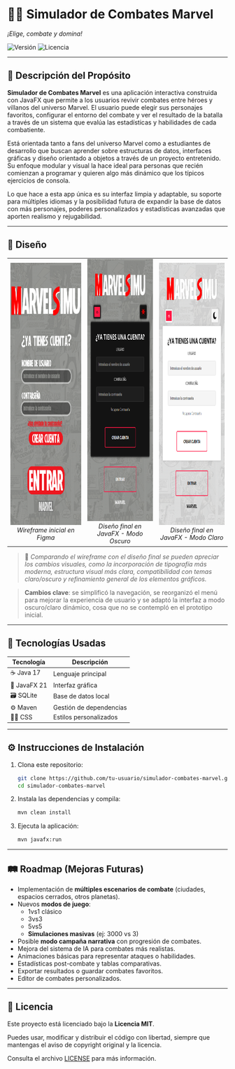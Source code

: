 # 🦸‍♂️ Simulador de Combates Marvel  
*¡Elige, combate y domina!*

![Versión](https://img.shields.io/badge/version-1.0.0-blue.svg)
![Licencia](https://img.shields.io/badge/licencia-MIT-yellow.svg)

---

## 🧩 Descripción del Propósito

**Simulador de Combates Marvel** es una aplicación interactiva construida con JavaFX que permite a los usuarios revivir combates entre héroes y villanos del universo Marvel. El usuario puede elegir sus personajes favoritos, configurar el entorno del combate y ver el resultado de la batalla a través de un sistema que evalúa las estadísticas y habilidades de cada combatiente.

Está orientada tanto a fans del universo Marvel como a estudiantes de desarrollo que buscan aprender sobre estructuras de datos, interfaces gráficas y diseño orientado a objetos a través de un proyecto entretenido. Su enfoque modular y visual la hace ideal para personas que recién comienzan a programar y quieren algo más dinámico que los típicos ejercicios de consola.

Lo que hace a esta app única es su interfaz limpia y adaptable, su soporte para múltiples idiomas y la posibilidad futura de expandir la base de datos con más personajes, poderes personalizados y estadísticas avanzadas que aporten realismo y rejugabilidad.

---

## 🎨 Diseño

<div align="center">
  <table>
    <tr>
      <td align="center">
        <img src="docs/images/prototipo-inicial.png" width="300px" height="600px" alt="Wireframe inicial"/>
        <br/>
        <i>Wireframe inicial en Figma</i>
      </td>
      <td align="center">
        <img src="docs/images/inicio-oscuro.png" width="300px" height="600px" alt="Diseño final modo oscuro"/>
        <br/>
        <i>Diseño final en JavaFX - Modo Oscuro</i>
      </td>
      <td align="center">
        <img src="docs/images/inicio-claro.png" width="300px" height="600px" alt="Diseño final modo claro"/>
        <br/>
        <i>Diseño final en JavaFX - Modo Claro</i>
      </td>
    </tr>
  </table>
</div>

> 📌 *Comparando el wireframe con el diseño final se pueden apreciar los cambios visuales, como la incorporación de tipografía más moderna, estructura visual más clara, compatibilidad con temas claro/oscuro y refinamiento general de los elementos gráficos.*


> **Cambios clave**: se simplificó la navegación, se reorganizó el menú para mejorar la experiencia de usuario y se adaptó la interfaz a modo oscuro/claro dinámico, cosa que no se contempló en el prototipo inicial.

---

## 🧪 Tecnologías Usadas

| Tecnología    | Descripción            |
|---------------|------------------------|
| ☕ Java 17     | Lenguaje principal     |
| 🎨 JavaFX 21  | Interfaz gráfica       |
| 🗃️ SQLite     | Base de datos local    |
| ⚙️ Maven      | Gestión de dependencias |
| 🎨🧵 CSS       | Estilos personalizados |


---

## ⚙️ Instrucciones de Instalación

1. Clona este repositorio:
   ```bash
   git clone https://github.com/tu-usuario/simulador-combates-marvel.git
   cd simulador-combates-marvel
   
2. Instala las dependencias y compila:
   ```bash
   mvn clean install
   
3. Ejecuta la aplicación:
   ```bash
   mvn javafx:run

---

## 🛤️ Roadmap (Mejoras Futuras)

- Implementación de **múltiples escenarios de combate** (ciudades, espacios cerrados, otros planetas).
- Nuevos **modos de juego**:
  - 1vs1 clásico
  - 3vs3
  - 5vs5
  - **Simulaciones masivas** (ej: 3000 vs 3)
- Posible **modo campaña narrativa** con progresión de combates.
- Mejora del sistema de IA para combates más realistas.
- Animaciones básicas para representar ataques o habilidades.
- Estadísticas post-combate y tablas comparativas.
- Exportar resultados o guardar combates favoritos.
- Editor de combates personalizados.

---

## 📜 Licencia

Este proyecto está licenciado bajo la **Licencia MIT**.

Puedes usar, modificar y distribuir el código con libertad, siempre que mantengas el aviso de copyright
original y la licencia.

Consulta el archivo [LICENSE](LICENSE) para más información.
